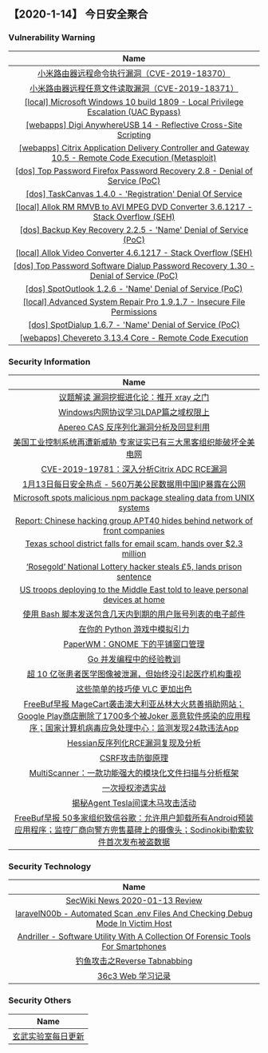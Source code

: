
 ##   【2020-1-14】 今日安全聚合


###  						       							Vulnerability Warning

|                             Name                             |
| :----------------------------------------------------------: |
|[小米路由器远程命令执行漏洞（CVE-2019-18370）](https://www.seebug.org/vuldb/ssvid-98123)|
|[小米路由器远程任意文件读取漏洞（CVE-2019-18371）](https://www.seebug.org/vuldb/ssvid-98122)|
|[[local] Microsoft Windows 10 build 1809 - Local Privilege Escalation (UAC Bypass)](https://www.exploit-db.com/exploits/47915)|
|[[webapps] Digi AnywhereUSB 14 - Reflective Cross-Site Scripting](https://www.exploit-db.com/exploits/47914)|
|[[webapps] Citrix Application Delivery Controller and Gateway 10.5 - Remote Code Execution (Metasploit)](https://www.exploit-db.com/exploits/47913)|
|[[dos] Top Password Firefox Password Recovery 2.8 - Denial of Service (PoC)](https://www.exploit-db.com/exploits/47912)|
|[[dos] TaskCanvas 1.4.0 - 'Registration' Denial Of Service](https://www.exploit-db.com/exploits/47911)|
|[[local] Allok RM RMVB to AVI MPEG DVD Converter 3.6.1217 - Stack Overflow (SEH)](https://www.exploit-db.com/exploits/47910)|
|[[dos] Backup Key Recovery 2.2.5 - 'Name' Denial of Service (PoC)](https://www.exploit-db.com/exploits/47909)|
|[[local] Allok Video Converter 4.6.1217 - Stack Overflow (SEH)](https://www.exploit-db.com/exploits/47908)|
|[[dos] Top Password Software Dialup Password Recovery 1.30 - Denial of Service (PoC)](https://www.exploit-db.com/exploits/47907)|
|[[dos] SpotOutlook 1.2.6 - 'Name' Denial of Service (PoC)](https://www.exploit-db.com/exploits/47906)|
|[[local] Advanced System Repair Pro 1.9.1.7 - Insecure File Permissions](https://www.exploit-db.com/exploits/47905)|
|[[dos] SpotDialup 1.6.7 - 'Name' Denial of Service (PoC)](https://www.exploit-db.com/exploits/47904)|
|[[webapps] Chevereto 3.13.4 Core - Remote Code Execution](https://www.exploit-db.com/exploits/47903)|

### 						        							Security Information
|                             Name                                    |
| :----------------------------------------------------------: |
|[议题解读  漏洞挖掘进化论：推开 xray 之门](https://www.anquanke.com/post/id/197120)|
|[Windows内网协议学习LDAP篇之域权限上](https://www.anquanke.com/post/id/197113)|
|[Apereo CAS 反序列化漏洞分析及回显利用](https://www.anquanke.com/post/id/197086)|
|[美国工业控制系统再遭新威胁 专家证实已有三大黑客组织能破坏全美电网](https://www.anquanke.com/post/id/197109)|
|[CVE-2019-19781：深入分析Citrix ADC RCE漏洞](https://www.anquanke.com/post/id/197074)|
|[1月13日每日安全热点 - 560万美公民数据用中国IP暴露在公网](https://www.anquanke.com/post/id/197085)|
|[Microsoft spots malicious npm package stealing data from UNIX systems](https://www.zdnet.com/article/microsoft-spots-malicious-npm-package-stealing-data-from-unix-systems/#ftag=RSSbaffb68)|
|[Report: Chinese hacking group APT40 hides behind network of front companies](https://www.zdnet.com/article/report-chinese-hacking-group-apt40-hides-behind-network-of-front-companies/#ftag=RSSbaffb68)|
|[Texas school district falls for email scam, hands over $2.3 million](https://www.zdnet.com/article/texas-school-district-falls-for-scam-email-hands-over-2-3-million/#ftag=RSSbaffb68)|
|[‘Rosegold’ National Lottery hacker steals £5, lands prison sentence](https://www.zdnet.com/article/rosegold-hacker-jailed-for-flogging-tool-used-in-national-lottery-data-breach/#ftag=RSSbaffb68)|
|[US troops deploying to the Middle East told to leave personal devices at home](https://www.zdnet.com/article/us-troops-deploying-to-the-middle-east-told-to-leave-personal-devices-at-home/#ftag=RSSbaffb68)|
|[使用 Bash 脚本发送包含几天内到期的用户账号列表的电子邮件](https://linux.cn/article-11781-1.html?utm_source=rss&utm_medium=rss)|
|[在你的 Python 游戏中模拟引力](https://linux.cn/article-11780-1.html?utm_source=rss&utm_medium=rss)|
|[PaperWM：GNOME 下的平铺窗口管理](https://linux.cn/article-11779-1.html?utm_source=rss&utm_medium=rss)|
|[Go 并发编程中的经验教训](https://linux.cn/article-11778-1.html?utm_source=rss&utm_medium=rss)|
|[超 10 亿张患者医学图像被泄漏，但始终没引起医疗机构重视](https://linux.cn/article-11777-1.html?utm_source=rss&utm_medium=rss)|
|[这些简单的技巧使 VLC 更加出色](https://linux.cn/article-11776-1.html?utm_source=rss&utm_medium=rss)|
|[FreeBuf早报  MageCart袭击澳大利亚丛林大火慈善捐助网站；Google Play商店删除了1700多个被Joker 恶意软件感染的应用程序；国家计算机病毒应急处理中心：监测发现24款违法App](https://www.freebuf.com/news/225289.html)|
|[Hessian反序列化RCE漏洞复现及分析](https://www.freebuf.com/vuls/224280.html)|
|[CSRF攻击防御原理](https://www.freebuf.com/sectool/224446.html)|
|[MultiScanner：一款功能强大的模块化文件扫描与分析框架](https://www.freebuf.com/articles/system/224909.html)|
|[一次授权渗透实战](https://www.freebuf.com/articles/web/223994.html)|
|[揭秘Agent Tesla间谍木马攻击活动](https://www.freebuf.com/articles/terminal/223968.html)|
|[FreeBuf早报  50多家组织致信谷歌：允许用户卸载所有Android预装应用程序；监控厂商向警方兜售墓碑上的摄像头；Sodinokibi勒索软件首次发布被盗数据](https://www.freebuf.com/news/225130.html)|

### 						        							Security  Technology
|                             Name                                    |
| :----------------------------------------------------------: |
|[SecWiki News 2020-01-13 Review](http://www.sec-wiki.com/?2020-01-13)|
|[laravelN00b - Automated Scan .env Files And Checking Debug Mode In Victim Host](http://www.kitploit.com/2020/01/laraveln00b-automated-scan-env-files.html)|
|[Andriller - Software Utility With A Collection Of Forensic Tools For Smartphones](http://www.kitploit.com/2020/01/andriller-software-utility-with.html)|
|[钓鱼攻击之Reverse Tabnabbing](http://xz.aliyun.com/t/7080)|
|[36c3 Web 学习记录](http://xz.aliyun.com/t/7081)|

### 						        							Security  Others
|                             Name                                    |
| :----------------------------------------------------------: |
|[玄武实验室每日更新](https://weibo.com/p/1006065582522936/wenzhang?from=page_100606_profile&wvr=6&mod=wenzhangmore)|

